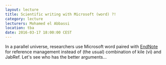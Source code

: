 ```yaml
---
layout: lecture
title: Scientific writing with Microsoft (word) ?!
category: lecture
lecturers: Mohamed el Abbassi
location: tba
date: 2016-03-17 18:00:00 CEST
---
```


In a parallel universe, researchers use Microsoft word paired with [EndNote] for reference management instead of (the usual) combination of kile (vi) and JabRef. Let's see who has the better arguments...

[EndNote]: http://endnote.com/
